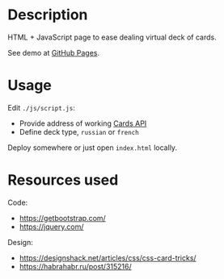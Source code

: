 # Description

HTML + JavaScript page to ease dealing virtual deck of cards.

See demo at [GitHub Pages](https://pussycat-software.github.io/deck-js/index.html).

# Usage

Edit `./js/script.js`:

- Provide address of working [Cards API](https://github.com/pussycat-software/cards)
- Define deck type, `russian` or `french`

Deploy somewhere or just open `index.html` locally.

# Resources used

Code:

- https://getbootstrap.com/
- https://jquery.com/

Design:

- https://designshack.net/articles/css/css-card-tricks/
- https://habrahabr.ru/post/315216/
